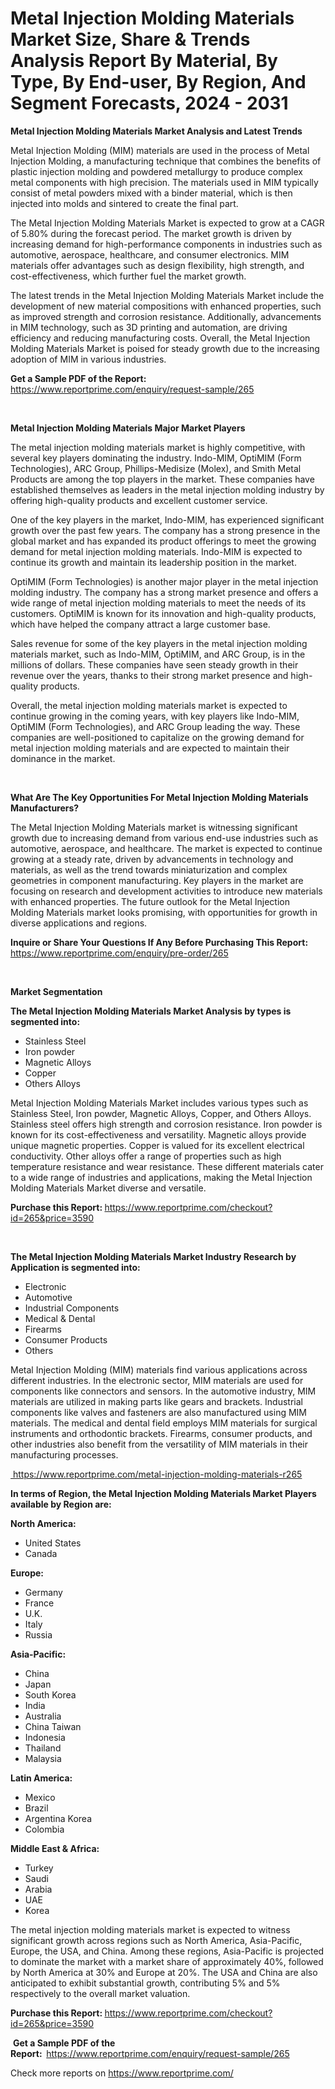 <p><h1>Metal Injection Molding Materials Market Size, Share & Trends Analysis Report By Material, By Type, By End-user, By Region, And Segment Forecasts, 2024 - 2031</h1></p><p><strong>Metal Injection Molding Materials Market Analysis and Latest Trends</strong></p>
<p><p>Metal Injection Molding (MIM) materials are used in the process of Metal Injection Molding, a manufacturing technique that combines the benefits of plastic injection molding and powdered metallurgy to produce complex metal components with high precision. The materials used in MIM typically consist of metal powders mixed with a binder material, which is then injected into molds and sintered to create the final part.</p><p>The Metal Injection Molding Materials Market is expected to grow at a CAGR of 5.80% during the forecast period. The market growth is driven by increasing demand for high-performance components in industries such as automotive, aerospace, healthcare, and consumer electronics. MIM materials offer advantages such as design flexibility, high strength, and cost-effectiveness, which further fuel the market growth.</p><p>The latest trends in the Metal Injection Molding Materials Market include the development of new material compositions with enhanced properties, such as improved strength and corrosion resistance. Additionally, advancements in MIM technology, such as 3D printing and automation, are driving efficiency and reducing manufacturing costs. Overall, the Metal Injection Molding Materials Market is poised for steady growth due to the increasing adoption of MIM in various industries.</p></p>
<p><strong>Get a Sample PDF of the Report:&nbsp;</strong> <a href="https://www.reportprime.com/enquiry/request-sample/265">https://www.reportprime.com/enquiry/request-sample/265</a></p>
<p>&nbsp;</p>
<p><strong>Metal Injection Molding Materials Major Market Players</strong></p>
<p><p>The metal injection molding materials market is highly competitive, with several key players dominating the industry. Indo-MIM, OptiMIM (Form Technologies), ARC Group, Phillips-Medisize (Molex), and Smith Metal Products are among the top players in the market. These companies have established themselves as leaders in the metal injection molding industry by offering high-quality products and excellent customer service.</p><p>One of the key players in the market, Indo-MIM, has experienced significant growth over the past few years. The company has a strong presence in the global market and has expanded its product offerings to meet the growing demand for metal injection molding materials. Indo-MIM is expected to continue its growth and maintain its leadership position in the market.</p><p>OptiMIM (Form Technologies) is another major player in the metal injection molding industry. The company has a strong market presence and offers a wide range of metal injection molding materials to meet the needs of its customers. OptiMIM is known for its innovation and high-quality products, which have helped the company attract a large customer base.</p><p>Sales revenue for some of the key players in the metal injection molding materials market, such as Indo-MIM, OptiMIM, and ARC Group, is in the millions of dollars. These companies have seen steady growth in their revenue over the years, thanks to their strong market presence and high-quality products.</p><p>Overall, the metal injection molding materials market is expected to continue growing in the coming years, with key players like Indo-MIM, OptiMIM (Form Technologies), and ARC Group leading the way. These companies are well-positioned to capitalize on the growing demand for metal injection molding materials and are expected to maintain their dominance in the market.</p></p>
<p>&nbsp;</p>
<p><strong>What Are The Key Opportunities For Metal Injection Molding Materials Manufacturers?</strong></p>
<p><p>The Metal Injection Molding Materials market is witnessing significant growth due to increasing demand from various end-use industries such as automotive, aerospace, and healthcare. The market is expected to continue growing at a steady rate, driven by advancements in technology and materials, as well as the trend towards miniaturization and complex geometries in component manufacturing. Key players in the market are focusing on research and development activities to introduce new materials with enhanced properties. The future outlook for the Metal Injection Molding Materials market looks promising, with opportunities for growth in diverse applications and regions.</p></p>
<p><strong>Inquire or Share Your Questions If Any Before Purchasing This Report:</strong> <a href="https://www.reportprime.com/enquiry/pre-order/265">https://www.reportprime.com/enquiry/pre-order/265</a></p>
<p>&nbsp;</p>
<p><strong>Market Segmentation</strong></p>
<p><strong>The Metal Injection Molding Materials Market Analysis by types is segmented into:</strong></p>
<p><ul><li>Stainless Steel</li><li>Iron powder</li><li>Magnetic Alloys</li><li>Copper</li><li>Others Alloys</li></ul></p>
<p><p>Metal Injection Molding Materials Market includes various types such as Stainless Steel, Iron powder, Magnetic Alloys, Copper, and Others Alloys. Stainless steel offers high strength and corrosion resistance. Iron powder is known for its cost-effectiveness and versatility. Magnetic alloys provide unique magnetic properties. Copper is valued for its excellent electrical conductivity. Other alloys offer a range of properties such as high temperature resistance and wear resistance. These different materials cater to a wide range of industries and applications, making the Metal Injection Molding Materials Market diverse and versatile.</p></p>
<p><strong>Purchase this Report:&nbsp;</strong><a href="https://www.reportprime.com/checkout?id=265&price=3590">https://www.reportprime.com/checkout?id=265&price=3590</a></p>
<p>&nbsp;</p>
<p><strong>The Metal Injection Molding Materials Market Industry Research by Application is segmented into:</strong></p>
<p><ul><li>Electronic</li><li>Automotive</li><li>Industrial Components</li><li>Medical & Dental</li><li>Firearms</li><li>Consumer Products</li><li>Others</li></ul></p>
<p><p>Metal Injection Molding (MIM) materials find various applications across different industries. In the electronic sector, MIM materials are used for components like connectors and sensors. In the automotive industry, MIM materials are utilized in making parts like gears and brackets. Industrial components like valves and fasteners are also manufactured using MIM materials. The medical and dental field employs MIM materials for surgical instruments and orthodontic brackets. Firearms, consumer products, and other industries also benefit from the versatility of MIM materials in their manufacturing processes.</p></p>
<p><a href="https://www.reportprime.com/metal-injection-molding-materials-r265">&nbsp;https://www.reportprime.com/metal-injection-molding-materials-r265</a></p>
<p><strong>In terms of Region, the Metal Injection Molding Materials Market Players available by Region are:</strong></p>
<p>
    <p> <strong> North America: </strong>
        <ul>
            <li>United States</li>
            <li>Canada</li>
        </ul>
        </p> 
    <p> <strong> Europe: </strong>
        <ul>
            <li>Germany</li>
            <li>France</li>
            <li>U.K.</li>
            <li>Italy</li>
            <li>Russia</li>
        </ul>
        </p> 
    <p> <strong> Asia-Pacific: </strong>
        <ul>
            <li>China</li>
            <li>Japan</li>
            <li>South Korea</li>
            <li>India</li>
            <li>Australia</li>
            <li>China Taiwan</li>
            <li>Indonesia</li>
            <li>Thailand</li>
            <li>Malaysia</li>
        </ul>
        </p> 
    <p> <strong> Latin America: </strong>
        <ul>
            <li>Mexico</li>
            <li>Brazil</li>
            <li>Argentina Korea</li>
            <li>Colombia</li>
        </ul>
        </p> 
    <p> <strong> Middle East & Africa: </strong>
        <ul>
            <li>Turkey</li>
            <li>Saudi</li>
            <li>Arabia</li>
            <li>UAE</li>
            <li>Korea</li>
        </ul>
    </p>
    </p>
<p><p>The metal injection molding materials market is expected to witness significant growth across regions such as North America, Asia-Pacific, Europe, the USA, and China. Among these regions, Asia-Pacific is projected to dominate the market with a market share of approximately 40%, followed by North America at 30% and Europe at 20%. The USA and China are also anticipated to exhibit substantial growth, contributing 5% and 5% respectively to the overall market valuation.</p></p>
<p><strong>Purchase this Report: </strong><a href="https://www.reportprime.com/checkout?id=265&price=3590">https://www.reportprime.com/checkout?id=265&price=3590</a></p>
<p>&nbsp;<strong>Get a Sample PDF of the Report:&nbsp;&nbsp;</strong><a href="https://www.reportprime.com/enquiry/request-sample/265">https://www.reportprime.com/enquiry/request-sample/265</a></p>
<p><strong></strong></p>
<p>Check more reports on <a href="https://www.reportprime.com/">https://www.reportprime.com/</a></p>